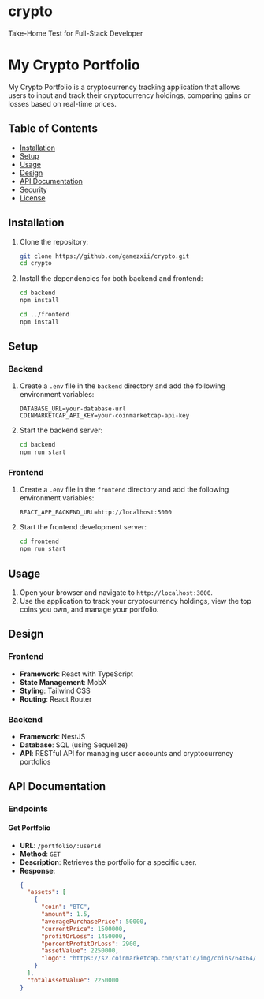 # crypto

Take-Home Test for Full-Stack Developer

# My Crypto Portfolio

My Crypto Portfolio is a cryptocurrency tracking application that allows users to input and track their cryptocurrency holdings, comparing gains or losses based on real-time prices.

## Table of Contents

- [Installation](#installation)
- [Setup](#setup)
- [Usage](#usage)
- [Design](#design)
- [API Documentation](#api-documentation)
- [Security](#security)
- [License](#license)

## Installation

1. Clone the repository:

   ```bash
   git clone https://github.com/gamezxii/crypto.git
   cd crypto
   ```

2. Install the dependencies for both backend and frontend:

   ```bash
   cd backend
   npm install

   cd ../frontend
   npm install
   ```

## Setup

### Backend

1. Create a `.env` file in the `backend` directory and add the following environment variables:

   ```plaintext
   DATABASE_URL=your-database-url
   COINMARKETCAP_API_KEY=your-coinmarketcap-api-key
   ```

2. Start the backend server:

   ```bash
   cd backend
   npm run start
   ```

### Frontend

1. Create a `.env` file in the `frontend` directory and add the following environment variables:

   ```plaintext
   REACT_APP_BACKEND_URL=http://localhost:5000
   ```

2. Start the frontend development server:

   ```bash
   cd frontend
   npm run start
   ```

## Usage

1. Open your browser and navigate to `http://localhost:3000`.
2. Use the application to track your cryptocurrency holdings, view the top coins you own, and manage your portfolio.

## Design

### Frontend

- **Framework**: React with TypeScript
- **State Management**: MobX
- **Styling**: Tailwind CSS
- **Routing**: React Router

### Backend

- **Framework**: NestJS
- **Database**: SQL (using Sequelize)
- **API**: RESTful API for managing user accounts and cryptocurrency portfolios

## API Documentation

### Endpoints

#### Get Portfolio

- **URL**: `/portfolio/:userId`
- **Method**: `GET`
- **Description**: Retrieves the portfolio for a specific user.
- **Response**:
  ```json
  {
    "assets": [
      {
        "coin": "BTC",
        "amount": 1.5,
        "averagePurchasePrice": 50000,
        "currentPrice": 1500000,
        "profitOrLoss": 1450000,
        "percentProfitOrLoss": 2900,
        "assetValue": 2250000,
        "logo": "https://s2.coinmarketcap.com/static/img/coins/64x64/1.png"
      }
    ],
    "totalAssetValue": 2250000
  }
  ```
